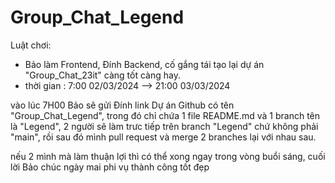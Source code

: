 # Group_Chat_Legend

Luật chơi:
- Bảo làm Frontend, Đính Backend, cố gắng tái tạo lại dự án "Group_Chat_23it" càng tốt càng hay.
- thời gian : 7:00 02/03/2024 --> 21:00 03/03/2024

vào lúc 7H00 Bảo sẽ gửi Đính link Dự án Github có tên "Group_Chat_Legend", trong đó chỉ chứa 1 file README.md và 1 branch tên là "Legend", 2 người sẽ làm trưc tiếp trên branch "Legend" chứ không phải "main", rồi sau đó mình pull request và merge 2 branches lại với nhau sau.

nếu 2 mình mà làm thuận lợi thì có thể xong ngay trong vòng buổi sáng, cuối lời Bảo chúc ngày mai phi vụ thành công tốt đẹp
